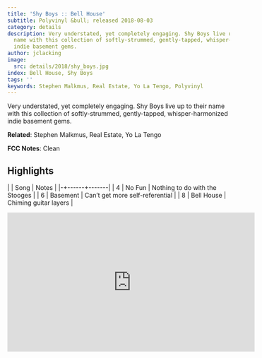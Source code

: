 ```yaml
---
title: 'Shy Boys :: Bell House'
subtitle: Polyvinyl &bull; released 2018-08-03
category: details
description: Very understated, yet completely engaging. Shy Boys live up to their
  name with this collection of softly-strummed, gently-tapped, whisper-harmonized
  indie basement gems.
author: jclacking
image:
  src: details/2018/shy_boys.jpg
index: Bell House, Shy Boys
tags: ''
keywords: Stephen Malkmus, Real Estate, Yo La Tengo, Polyvinyl
---
```

Very understated, yet completely engaging. Shy Boys live up to their name with this collection of softly-strummed, gently-tapped, whisper-harmonized indie basement gems.<!--more-->

**Related**: Stephen Malkmus, Real Estate, Yo La Tengo

**FCC Notes**: Clean

## Highlights

| | Song | Notes |
|-+------+-------|
| 4 | No Fun | Nothing to do with the Stooges |
| 6 | Basement | Can’t get more self-referential |
| 8 | Bell House | Chiming guitar layers |

<div class="tlo-detail-video"><iframe width="560" height="315" src="https://www.youtube.com/embed/JXCbALsrWYU" frameborder="0" allow="autoplay; encrypted-media" allowfullscreen></iframe></div>

